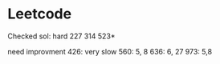 # Leetcode

Checked sol:
hard
227
314
523*

need improvment
426: very slow
560: 5, 8
636: 6, 27
973: 5,8

